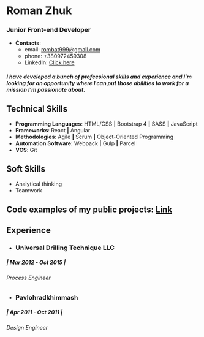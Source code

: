 # Roman Zhuk

### Junior Front-end Developer

- **Contacts**:
  - email: rombat999@gmail.com
  - phone: +380972459308
  - LinkedIn: [Click here](https://www.linkedin.com/in/roman-zhuk/)


##### I have developed a bunch of profeesional skills and experience and I’m looking for an opportunity where I can put those abilities to work for a mission I’m passionate about.


## Technical Skills
* **Programming Languages**: HTML/CSS **|** Bootstrap 4 **|** SASS **|** JavaScript
* **Frameworks**: React **|** Angular
* **Methodologies**: Agile **|** Scrum **|** Object-Oriented Programming
* **Automation Software**:   Webpack **|** Gulp **|** Parcel
* **VCS**: Git 

## Soft Skills
* Analytical thinking
* Teamwork

## Code examples of my public projects: [Link](https://github.com/ferdigo)

## Experience

* ### Universal Drilling Technique LLC
##### | Mar 2012 - Oct 2015 |
###### *Process Engineer*

* ### Pavlohradkhimmash 
##### | Apr 2011 - Oct 2011 |
###### *Design Engineer*
